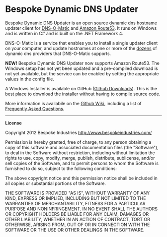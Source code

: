 # Bespoke Dynamic DNS Updater #

Bespoke Dynamic DNS Updater is an open source dynamic dns hostname updater client for [DNS-O-Matic](http://www.dnsomatic.com) and [Amazon Route53](http://aws.amazon.com/route53/).   It runs on Windows and is written in C# and is built on the .NET Framework 4.

DNS-O-Matic is a service that enables you to install a single updater client on your computer, and update hostnames at one or more of the [dozens](http://www.dnsomatic.com/wiki/supportedservices) of dynamic dns providers that DNS-O-Matic supports.

**NEW!** Bespoke Dynamic DNS Updater now supports Amazon Route53.  The Windows setup has not yet been updated and a pre-compiled download is not yet available, but the service can be enabled by setting the appropriate values in the config file.

A Windows Installer is available on GitHub ([Github Downloads](https://github.com/dmarchelya/BespokeDynamicDnsUpdater/downloads)).  This is the best place to download the installer without having to compile source code.

More information is availabile on the [Github Wiki](https://github.com/dmarchelya/BespokeDynamicDnsUpdater/wiki/), including a list of [Frequently Asked Questions](https://github.com/dmarchelya/BespokeDynamicDnsUpdater/wiki/Frequently-Asked-Questions).

----------
**License**

Copyright 2012 Bespoke Industries
http://www.bespokeindustries.com/

Permission is hereby granted, free of charge, to any person obtaining
a copy of this software and associated documentation files (the
"Software"), to deal in the Software without restriction, including
without limitation the rights to use, copy, modify, merge, publish,
distribute, sublicense, and/or sell copies of the Software, and to
permit persons to whom the Software is furnished to do so, subject to
the following conditions:

The above copyright notice and this permission notice shall be
included in all copies or substantial portions of the Software.

THE SOFTWARE IS PROVIDED "AS IS", WITHOUT WARRANTY OF ANY KIND,
EXPRESS OR IMPLIED, INCLUDING BUT NOT LIMITED TO THE WARRANTIES OF
MERCHANTABILITY, FITNESS FOR A PARTICULAR PURPOSE AND
NONINFRINGEMENT. IN NO EVENT SHALL THE AUTHORS OR COPYRIGHT HOLDERS BE
LIABLE FOR ANY CLAIM, DAMAGES OR OTHER LIABILITY, WHETHER IN AN ACTION
OF CONTRACT, TORT OR OTHERWISE, ARISING FROM, OUT OF OR IN CONNECTION
WITH THE SOFTWARE OR THE USE OR OTHER DEALINGS IN THE SOFTWARE.